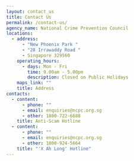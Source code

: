 ```yaml
---
layout: contact_us
title: Contact Us
permalink: /contact-us/
agency_name: National Crime Prevention Council
locations:
  - address:
      - "New Phoenix Park "
      - "28 Irrawaddy Road "
      - Singapore 329560
    operating_hours:
      - days: Mon - Fri
        time: 9.00am - 5.00pm
        description: Closed on Public Holidays
    maps_link: ""
    title: Address
contacts:
  - content:
      - phone: ""
      - email: enquiries@ncpc.org.sg
      - other: 1800-722-6688
    title: Anti-Scam Hotline
  - content:
      - phone: ""
      - email: enquiries@ncpc.org.sg
      - other: 1800-924-5664
    title: "'X Ah Long' Hotline"
---
```

